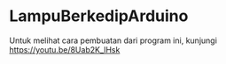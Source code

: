 # LampuBerkedipArduino

Untuk melihat cara pembuatan dari program ini, kunjungi https://youtu.be/8Uab2K_lHsk
